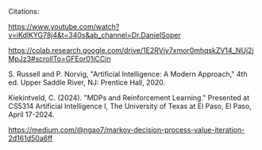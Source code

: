 Citations:

https://www.youtube.com/watch?v=iKdlKYG78j4&t=340s&ab_channel=Dr.DanielSoper 

https://colab.research.google.com/drive/1E2RViy7xmor0mhqskZV14_NUj2jMpJz3#scrollTo=GFEor01iCCin 

S. Russell and P. Norvig, "Artificial Intelligence: A Modern Approach," 4th ed. Upper Saddle River, NJ: Prentice Hall, 2020.

Kiekintveld, C. (2024). "MDPs and Reinforcement Learning." Presented at CS5314 Artificial Intelligence I, The University of Texas at El Paso, El Paso, April 17-2024.

https://medium.com/@ngao7/markov-decision-process-value-iteration-2d161d50a6ff 

